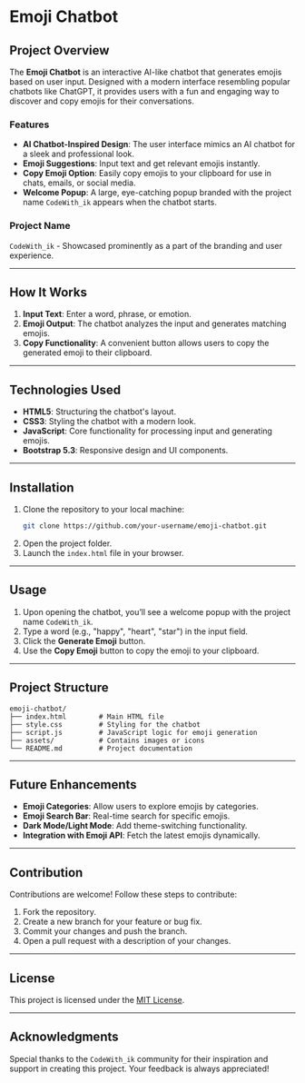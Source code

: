 # Emoji Chatbot

## Project Overview
The **Emoji Chatbot** is an interactive AI-like chatbot that generates emojis based on user input. Designed with a modern interface resembling popular chatbots like ChatGPT, it provides users with a fun and engaging way to discover and copy emojis for their conversations.

### Features
- **AI Chatbot-Inspired Design**: The user interface mimics an AI chatbot for a sleek and professional look.
- **Emoji Suggestions**: Input text and get relevant emojis instantly.
- **Copy Emoji Option**: Easily copy emojis to your clipboard for use in chats, emails, or social media.
- **Welcome Popup**: A large, eye-catching popup branded with the project name `CodeWith_ik` appears when the chatbot starts.

### Project Name
`CodeWith_ik` - Showcased prominently as a part of the branding and user experience.

---

## How It Works
1. **Input Text**: Enter a word, phrase, or emotion.
2. **Emoji Output**: The chatbot analyzes the input and generates matching emojis.
3. **Copy Functionality**: A convenient button allows users to copy the generated emoji to their clipboard.

---

## Technologies Used
- **HTML5**: Structuring the chatbot's layout.
- **CSS3**: Styling the chatbot with a modern look.
- **JavaScript**: Core functionality for processing input and generating emojis.
- **Bootstrap 5.3**: Responsive design and UI components.

---

## Installation
1. Clone the repository to your local machine:
   ```bash
   git clone https://github.com/your-username/emoji-chatbot.git
   ```
2. Open the project folder.
3. Launch the `index.html` file in your browser.

---

## Usage
1. Upon opening the chatbot, you’ll see a welcome popup with the project name `CodeWith_ik`.
2. Type a word (e.g., "happy", "heart", "star") in the input field.
3. Click the **Generate Emoji** button.
4. Use the **Copy Emoji** button to copy the emoji to your clipboard.

---

## Project Structure
```
emoji-chatbot/
├── index.html        # Main HTML file
├── style.css         # Styling for the chatbot
├── script.js         # JavaScript logic for emoji generation
├── assets/           # Contains images or icons
└── README.md         # Project documentation
```

---

## Future Enhancements
- **Emoji Categories**: Allow users to explore emojis by categories.
- **Emoji Search Bar**: Real-time search for specific emojis.
- **Dark Mode/Light Mode**: Add theme-switching functionality.
- **Integration with Emoji API**: Fetch the latest emojis dynamically.

---

## Contribution
Contributions are welcome! Follow these steps to contribute:
1. Fork the repository.
2. Create a new branch for your feature or bug fix.
3. Commit your changes and push the branch.
4. Open a pull request with a description of your changes.

---

## License
This project is licensed under the [MIT License](LICENSE).

---

## Acknowledgments
Special thanks to the `CodeWith_ik` community for their inspiration and support in creating this project. Your feedback is always appreciated!

